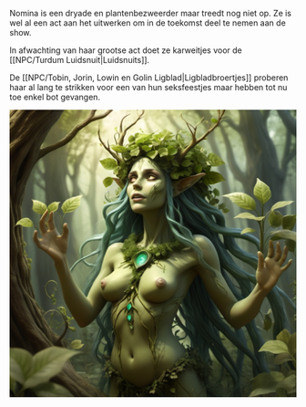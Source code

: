 Nomina is een dryade en plantenbezweerder maar treedt nog niet op. 
Ze is wel al een act aan het uitwerken om in de toekomst deel te nemen aan de show.

In afwachting van haar grootse act doet ze karweitjes voor de [[NPC/Turdum Luidsnuit|Luidsnuits]]. 

De [[NPC/Tobin, Jorin, Lowin en Golin Ligblad|Ligbladbroertjes]] proberen haar al lang te strikken voor een van hun seksfeestjes maar hebben tot nu toe enkel bot gevangen.

![](../img/Nomina.jpg)